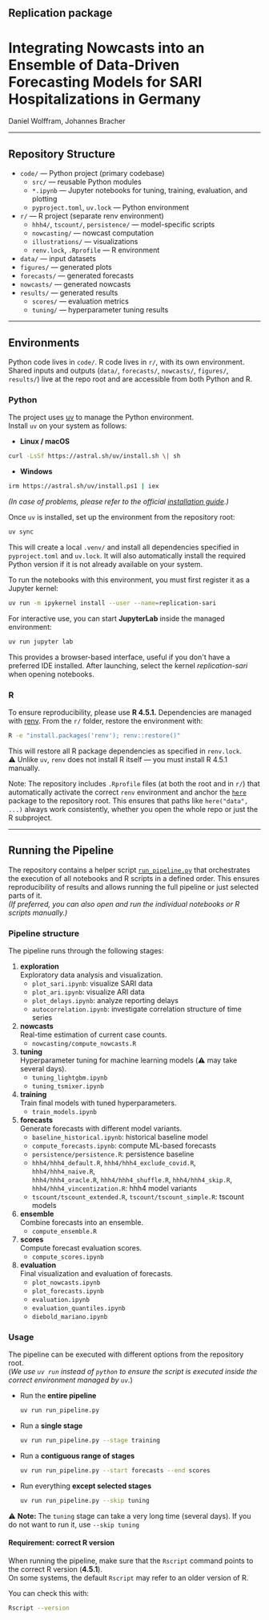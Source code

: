 ## Replication package

# Integrating Nowcasts into an Ensemble of Data-Driven Forecasting Models for SARI Hospitalizations in Germany

Daniel Wolffram, Johannes Bracher

------------------------------------------------------------------------

## Repository Structure

-   `code/` — Python project (primary codebase)
    -   `src/` — reusable Python modules
    -   `*.ipynb` — Jupyter notebooks for tuning, training, evaluation, and plotting
    -   `pyproject.toml`, `uv.lock` — Python environment
-   `r/` — R project (separate renv environment)
    -   `hhh4/`, `tscount/`, `persistence/` — model-specific scripts
    -   `nowcasting/` — nowcast computation
    -   `illustrations/` — visualizations
    -   `renv.lock`, `.Rprofile` — R environment
-   `data/` — input datasets
-   `figures/` — generated plots
-   `forecasts/` — generated forecasts
-   `nowcasts/` — generated nowcasts
-   `results/` — generated results
    -   `scores/` — evaluation metrics
    -   `tuning/` — hyperparameter tuning results

------------------------------------------------------------------------

## Environments

Python code lives in `code/`. R code lives in `r/`, with its own environment. Shared inputs and outputs (`data/`, `forecasts/`, `nowcasts/`, `figures/`, `results/`) live at the repo root and are accessible from both Python and R.

### Python

The project uses [uv](https://github.com/astral-sh/uv) to manage the Python environment.\
Install `uv` on your system as follows:

-   **Linux / macOS**

``` bash
curl -LsSf https://astral.sh/uv/install.sh \| sh
```

-   **Windows**

``` bash
irm https://astral.sh/uv/install.ps1 | iex
```

*(In case of problems, please refer to the official [installation guide](https://docs.astral.sh/uv/getting-started/installation/).)*

Once `uv` is installed, set up the environment from the repository root:

``` bash
uv sync
```

This will create a local `.venv/` and install all dependencies specified in `pyproject.toml` and `uv.lock`. It will also automatically install the required Python version if it is not already available on your system.

To run the notebooks with this environment, you must first register it as a Jupyter kernel:

``` bash
uv run -m ipykernel install --user --name=replication-sari
```

For interactive use, you can start **JupyterLab** inside the managed environment:

``` bash
uv run jupyter lab
```

This provides a browser-based interface, useful if you don't have a preferred IDE installed. After launching, select the kernel *replication-sari* when opening notebooks.

### R

To ensure reproducibility, please use **R 4.5.1.** Dependencies are managed with [renv](https://rstudio.github.io/renv/). From the `r/` folder, restore the environment with:

``` bash
R -e "install.packages('renv'); renv::restore()"
```

This will restore all R package dependencies as specified in `renv.lock`. \
⚠️ Unlike `uv`, `renv` does not install R itself — you must install R 4.5.1 manually.

Note: The repository includes `.Rprofile` files (at both the root and in `r/`) that automatically activate the correct `renv` environment and anchor the [`here`](https://here.r-lib.org/) package to the repository root. This ensures that paths like `here("data", ...)` always work consistently, whether you open the whole repo or just the R subproject.

------------------------------------------------------------------------

## Running the Pipeline

The repository contains a helper script [`run_pipeline.py`](./code/run_pipeline.py) that orchestrates the execution of all notebooks and R scripts in a defined order. This ensures reproducibility of results and allows running the full pipeline or just selected parts of it.\
*(If preferred, you can also open and run the individual notebooks or R scripts manually.)*

### Pipeline structure

The pipeline runs through the following stages:

1.  **exploration**\
    Exploratory data analysis and visualization.
    -   `plot_sari.ipynb`: visualize SARI data
    -   `plot_ari.ipynb`: visualize ARI data
    -   `plot_delays.ipynb`: analyze reporting delays
    -   `autocorrelation.ipynb`: investigate correlation structure of time series
2.  **nowcasts**\
    Real-time estimation of current case counts.
    -   `nowcasting/compute_nowcasts.R`
3.  **tuning**\
    Hyperparameter tuning for machine learning models (⚠️ may take several days).
    -   `tuning_lightgbm.ipynb`
    -   `tuning_tsmixer.ipynb`
4.  **training**\
    Train final models with tuned hyperparameters.
    -   `train_models.ipynb`
5.  **forecasts**\
    Generate forecasts with different model variants.
    -   `baseline_historical.ipynb`: historical baseline model
    -   `compute_forecasts.ipynb`: compute ML-based forecasts
    -   `persistence/persistence.R`: persistence baseline
    -   `hhh4/hhh4_default.R`, `hhh4/hhh4_exclude_covid.R`, `hhh4/hhh4_naive.R`,\
        `hhh4/hhh4_oracle.R`, `hhh4/hhh4_shuffle.R`, `hhh4/hhh4_skip.R`,\
        `hhh4/hhh4_vincentization.R`: hhh4 model variants
    -   `tscount/tscount_extended.R`, `tscount/tscount_simple.R`: tscount models
6.  **ensemble**\
    Combine forecasts into an ensemble.
    -   `compute_ensemble.R`
7.  **scores**\
    Compute forecast evaluation scores.
    -   `compute_scores.ipynb`
8.  **evaluation**\
    Final visualization and evaluation of forecasts.
    -   `plot_nowcasts.ipynb`
    -   `plot_forecasts.ipynb`
    -   `evaluation.ipynb`
    -   `evaluation_quantiles.ipynb`
    -   `diebold_mariano.ipynb`

### Usage

The pipeline can be executed with different options from the repository root.\
(*We use `uv run` instead of `python` to ensure the script is executed inside the correct environment managed by `uv`.*)

-   Run the **entire pipeline**

    ``` bash
    uv run run_pipeline.py
    ```

-   Run a **single stage**

    ``` bash
    uv run run_pipeline.py --stage training
    ```

-   Run a **contiguous range of stages**

    ``` bash
    uv run run_pipeline.py --start forecasts --end scores
    ```

-   Run everything **except selected stages**

    ``` bash
    uv run run_pipeline.py --skip tuning
    ```

⚠️ **Note:** The `tuning` stage can take a very long time (several days). If you do not want to run it, use `--skip tuning`

#### Requirement: correct R version

When running the pipeline, make sure that the `Rscript` command points to the correct R version (**4.5.1**).\
On some systems, the default `Rscript` may refer to an older version of R.

You can check this with:

``` bash
Rscript --version
```